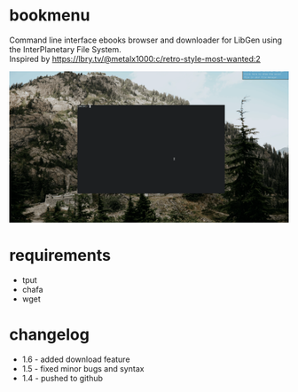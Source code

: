 # bookmenu
Command line interface ebooks browser and downloader for LibGen using the InterPlanetary File System.  
Inspired by https://lbry.tv/@metalx1000:c/retro-style-most-wanted:2

![preview](preview.gif)

# requirements
- tput
- chafa
- wget

# changelog
- 1.6 - added download feature
- 1.5 - fixed minor bugs and syntax
- 1.4 - pushed to github
